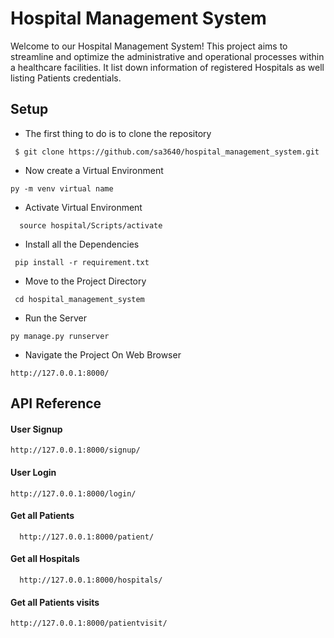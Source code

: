 
# Hospital Management System


Welcome to our Hospital Management System! This project aims to streamline and optimize the administrative and operational processes within a healthcare facilities. It list down information of registered Hospitals as well listing Patients credentials.



## Setup

- The first thing to do is to clone the repository

```
 $ git clone https://github.com/sa3640/hospital_management_system.git
```

- Now create a Virtual Environment

```
py -m venv virtual name
```

- Activate Virtual Environment

```
  source hospital/Scripts/activate
```

- Install all the Dependencies

```
 pip install -r requirement.txt
```

- Move to the Project Directory

```
 cd hospital_management_system
```

- Run the Server

```
py manage.py runserver
```

- Navigate the Project On Web Browser

```
http://127.0.0.1:8000/
```
## API Reference

#### User Signup 

```http
http://127.0.0.1:8000/signup/
```

#### User Login 

```http
http://127.0.0.1:8000/login/
```


#### Get all Patients

```http
  http://127.0.0.1:8000/patient/
```



#### Get all Hospitals

```http
  http://127.0.0.1:8000/hospitals/
```



#### Get all Patients visits


```http
http://127.0.0.1:8000/patientvisit/
```